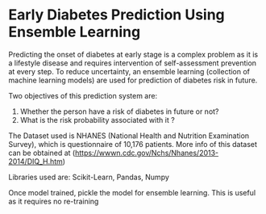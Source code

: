 # Early Diabetes Prediction Using Ensemble Learning

Predicting the onset of diabetes at early stage is a complex problem as it is a lifestyle disease and requires intervention of 
self-assessment prevention at every step. To reduce uncertainty, an ensemble learning (collection of machine learning models) 
are used for prediction of diabetes risk in future.

Two objectives of this prediction system are:
1) Whether the person have a risk of diabetes in future or not?
2) What is the risk probability associated with it ?

The Dataset used is NHANES (National Health and Nutrition Examination Survey), which is questionnaire of 10,176 patients. 
More info of this dataset can be obtained at (https://wwwn.cdc.gov/Nchs/Nhanes/2013-2014/DIQ_H.htm)

Libraries used are: Scikit-Learn, Pandas, Numpy

Once model trained, pickle the model for ensemble learning. This is useful as it requires no re-training

